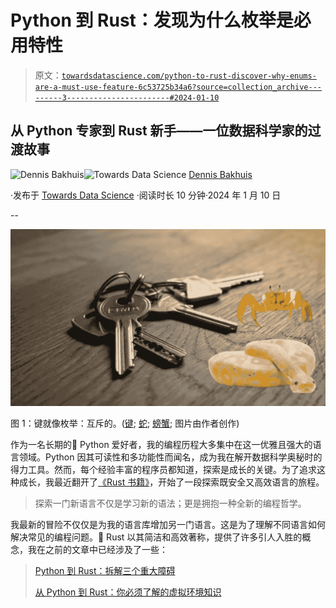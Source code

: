 # Python 到 Rust：发现为什么枚举是必用特性

> 原文：[`towardsdatascience.com/python-to-rust-discover-why-enums-are-a-must-use-feature-6c53725b34a6?source=collection_archive---------3-----------------------#2024-01-10`](https://towardsdatascience.com/python-to-rust-discover-why-enums-are-a-must-use-feature-6c53725b34a6?source=collection_archive---------3-----------------------#2024-01-10)

## 从 Python 专家到 Rust 新手——一位数据科学家的过渡故事

[](https://dennisbakhuis.medium.com/?source=post_page---byline--6c53725b34a6--------------------------------)![Dennis Bakhuis](https://dennisbakhuis.medium.com/?source=post_page---byline--6c53725b34a6--------------------------------)[](https://towardsdatascience.com/?source=post_page---byline--6c53725b34a6--------------------------------)![Towards Data Science](https://towardsdatascience.com/?source=post_page---byline--6c53725b34a6--------------------------------) [Dennis Bakhuis](https://dennisbakhuis.medium.com/?source=post_page---byline--6c53725b34a6--------------------------------)

·发布于 [Towards Data Science](https://towardsdatascience.com/?source=post_page---byline--6c53725b34a6--------------------------------) ·阅读时长 10 分钟·2024 年 1 月 10 日

--

![](img/4cd2b5ba10338ddbc1bc02f0d4a4f61c.png)

图 1：键就像枚举：互斥的。([键](https://unsplash.com/photos/a-bunch-of-keys-sitting-on-top-of-a-wooden-table-PxiAc1aElFQ); [蛇](https://unsplash.com/photos/brown-and-beige-snake-on-white-surface-NzFA2VhY5gg); [螃蟹](https://unsplash.com/photos/a-crab-on-a-beach-with-the-ocean-in-the-background-fP6SwlERs0k); 图片由作者创作)

作为一名长期的🐍 Python 爱好者，我的编程历程大多集中在这一优雅且强大的语言领域。Python 因其可读性和多功能性而闻名，成为我在解开数据科学奥秘时的得力工具。然而，每个经验丰富的程序员都知道，探索是成长的关键。为了追求这种成长，我最近翻开了[《Rust 书籍》](https://doc.rust-lang.org/book/title-page.html)，开始了一段探索既安全又高效语言的旅程。

> 探索一门新语言不仅是学习新的语法；更是拥抱一种全新的编程哲学。

我最新的冒险不仅仅是为我的语言库增加另一门语言。这是为了理解不同语言如何解决常见的编程问题。🦀 Rust 以其简洁和高效著称，提供了许多引人入胜的概念，我在之前的文章中已经涉及了一些：

> [Python 到 Rust：拆解三个重大障碍](https://medium.com/towards-data-science/python-to-rust-breaking-down-3-big-obstacles-094eb99e331d)
> 
> [从 Python 到 Rust：你必须了解的虚拟环境知识](https://medium.com/towards-data-science/python-to-rust-everything-you-must-know-about-virtual-environments-c1cd0e529835)
